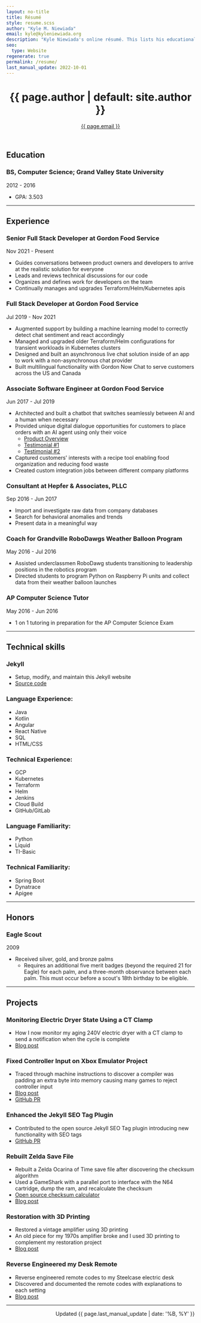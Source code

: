 ```yaml
---
layout: no-title
title: Résumé
style: resume.scss
author: "Kyle M. Niewiada"
email: kyle@kyleniewiada.org
description: "Kyle Niewiada's online résumé. This lists his educational background, career, and highlights projects from his blog."
seo:
  type: Website
regenerate: true
permalink: /resume/
last_manual_update: 2022-10-01
---
```

<header>
<h1>{{ page.author | default: site.author }}</h1>
<a href="mailto:{{ page.email }}">{{ page.email }}</a>
</header>

## Education

### BS, Computer Science; Grand Valley State University

<div class="date">2012 - 2016</div>

- GPA: 3.503

---

## Experience

### Senior Full Stack Developer at Gordon Food Service

<div class="date">Nov 2021 - Present</div>

- Guides conversations between product owners and developers to arrive at the realistic solution for everyone
- Leads and reviews technical discussions for our code
- Organizes and defines work for developers on the team
- Continually manages and upgrades Terraform/Helm/Kubernetes apis

### Full Stack Developer at Gordon Food Service

<div class="date">Jul 2019 - Nov 2021</div>

- Augmented support by building a machine learning model to correctly detect chat sentiment and react accordingly
- Managed and upgraded older Terraform/Helm configurations for transient workloads in Kubernetes clusters
- Designed and built an asynchronous live chat solution inside of an app to work with a non-asynchronous chat provider
- Built multilingual functionality with Gordon Now Chat to serve customers across the US and Canada

### Associate Software Engineer at Gordon Food Service

<div class="date">Jun 2017 - Jul 2019</div>

- Architected and built a chatbot that switches seamlessly between AI and a human when necessary
- Provided unique digital dialogue opportunities for customers to place orders with an AI agent using only their voice
  - [Product Overview](https://www.youtube.com/watch?v=qekVovXVy5M)
  - [Testimonial #1](https://www.youtube.com/watch?v=C6nYBUw1KJE)
  - [Testimonial #2](https://www.youtube.com/watch?v=svohGSAL0SI)
- Captured customers' interests with a recipe tool enabling food organization and reducing food waste
- Created custom integration jobs between different company platforms 

### Consultant at Hepfer & Associates, PLLC

<div class="date">Sep 2016 - Jun 2017</div>

- Import and investigate raw data from company databases
- Search for behavioral anomalies and trends
- Present data in a meaningful way

### Coach for Grandville RoboDawgs Weather Balloon Program

<div class="date">May 2016 - Jul 2016</div>


- Assisted underclassmen RoboDawg students transitioning to leadership positions in the robotics program
- Directed students to program Python on Raspberry Pi units and collect data from their weather balloon launches

### AP Computer Science Tutor

<div class="date">May 2016 - Jun 2016</div>

- 1 on 1 tutoring in preparation for the AP Computer Science Exam

---

## Technical skills

### Jekyll

- Setup, modify, and maintain this Jekyll website
- [Source code](https://github.com/aav7fl/website)

### Language Experience:

- Java
- Kotlin
- Angular
- React Native
- SQL
- HTML/CSS

### Technical Experience:

- GCP
- Kubernetes
- Terraform
- Helm
- Jenkins
- Cloud Build
- GitHub/GitLab

### Language Familiarity:

- Python
- Liquid
- TI-Basic

### Technical Familiarity:

- Spring Boot
- Dynatrace
- Apigee

---

## Honors

### Eagle Scout

<div class="date">2009</div>

- Received silver, gold, and bronze palms
  - Requires an additional five merit badges (beyond the required 21 for Eagle) for each palm, and a three-month observance between each palm. This must occur before a scout's 18th birthday to be eligible.

---

## Projects

### Monitoring Electric Dryer State Using a CT Clamp

- How I now monitor my aging 240V electric dryer with a CT clamp to send a notification when the cycle is complete
- [Blog post](https://www.kyleniewiada.org/blog/2020/09/dryer-notification-addendum/)

### Fixed Controller Input on Xbox Emulator Project

- Traced through machine instructions to discover a compiler was padding an extra byte into memory causing many games to reject controller input
- [Blog post](/blog/2019/08/fixing-star-wars-obi-wan/)
- [GitHub PR](https://github.com/Cxbx-Reloaded/Cxbx-Reloaded/pull/1708)

### Enhanced the Jekyll SEO Tag Plugin

- Contributed to the open source Jekyll SEO Tag plugin introducing new functionality with SEO tags
- [GitHub PR](https://github.com/jekyll/jekyll-seo-tag/pull/151)

### Rebuilt Zelda Save File

- Rebuilt a Zelda Ocarina of Time save file after discovering the checksum algorithm
- Used a GameShark with a parallel port to interface with the N64 cartridge, dump the ram, and recalculate the checksum
- [Open source checksum calculator](https://github.com/Vi1i/OcarinaChecksumChecker)
- [Blog post](/blog/2015/04/transferring-n64-saves/)

### Restoration with 3D Printing

- Restored a vintage amplifier using 3D printing
- An old piece for my 1970s amplifier broke and I used 3D printing to complement my restoration project
- [Blog post](/blog/2013/09/restoring-vintage-with-3d-printing/)


### Reverse Engineered my Desk Remote

- Reverse engineered remote codes to my Steelcase electric desk
- Discovered and documented the remote codes with explanations to each setting
- [Blog post](/blog/2015/08/reverse-engineering-my-steelcase-desk/)

---

<p style="text-align:right;">Updated {{ page.last_manual_update | date: '%B, %Y' }}</p>

